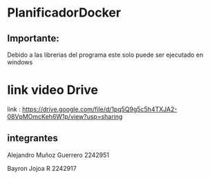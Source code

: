 # PlanificadorDocker
## Importante:
Debido a las librerias del programa este solo puede ser ejecutado en windows


# link video Drive

link : https://drive.google.com/file/d/1pq5Q9g5c5h4TXJA2-08VpMOmcKeh6W1p/view?usp=sharing

## integrantes 

Alejandro Muñoz Guerrero 2242951

Bayron Jojoa R 2242917
